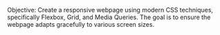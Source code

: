 Objective:
Create a responsive webpage using modern CSS techniques, specifically Flexbox, Grid, and Media Queries. The goal is to ensure the webpage adapts gracefully to various screen sizes.
